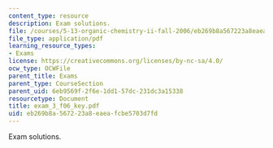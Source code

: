 ```yaml
---
content_type: resource
description: Exam solutions.
file: /courses/5-13-organic-chemistry-ii-fall-2006/eb269b8a567223a8eaeafcbe5703d7fd_exam_3_f06_key.pdf
file_type: application/pdf
learning_resource_types:
- Exams
license: https://creativecommons.org/licenses/by-nc-sa/4.0/
ocw_type: OCWFile
parent_title: Exams
parent_type: CourseSection
parent_uid: 6eb9569f-2f6e-1dd1-57dc-231dc3a15338
resourcetype: Document
title: exam_3_f06_key.pdf
uid: eb269b8a-5672-23a8-eaea-fcbe5703d7fd
---
```

Exam solutions.